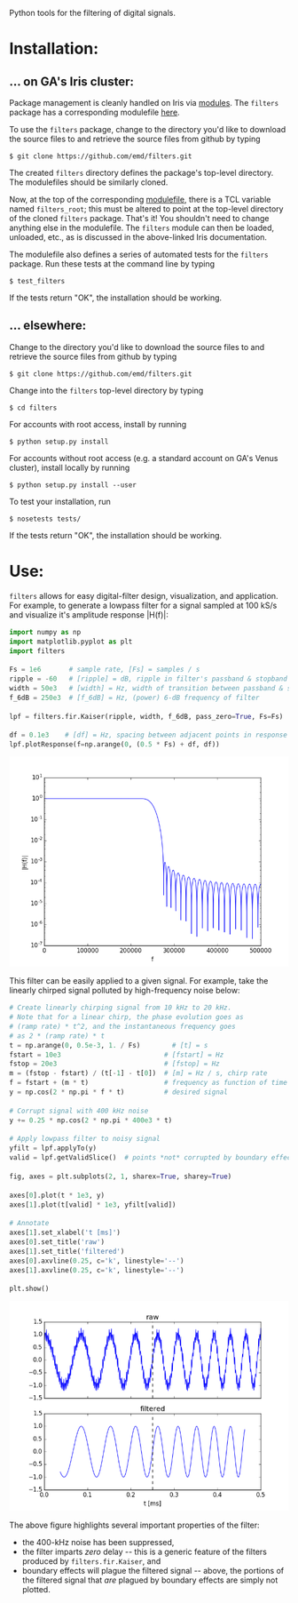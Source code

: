 Python tools for the filtering of digital signals.


Installation:
=============

... on GA's Iris cluster:
-------------------------
Package management is cleanly handled on Iris via
[modules](https://diii-d.gat.com/diii-d/Iris#Environment_modules).
The `filters` package has a corresponding modulefile
[here](https://github.com/emd/modulefiles).

To use the `filters` package, change to the directory
you'd like to download the source files to and
retrieve the source files from github by typing

    $ git clone https://github.com/emd/filters.git

The created `filters` directory defines the
package's top-level directory.
The modulefiles should be similarly cloned.

Now, at the top of the corresponding
[modulefile](https://github.com/emd/modulefiles/blob/master/filters),
there is a TCL variable named `filters_root`;
this must be altered to point at the
top-level directory of the cloned `filters` package.
That's it! You shouldn't need to change anything else in
the modulefile. The `filters` module can
then be loaded, unloaded, etc., as is discussed in the
above-linked Iris documentation.

The modulefile also defines a series of automated tests
for the `filters` package. Run these tests at the command line
by typing

    $ test_filters

If the tests return "OK", the installation should be working.

... elsewhere:
--------------
Change to the directory you'd like to download the source files to
and retrieve the source files from github by typing

    $ git clone https://github.com/emd/filters.git

Change into the `filters` top-level directory by typing

    $ cd filters

For accounts with root access, install by running

    $ python setup.py install

For accounts without root access (e.g. a standard account on GA's Venus
cluster), install locally by running

    $ python setup.py install --user

To test your installation, run

    $ nosetests tests/

If the tests return "OK", the installation should be working.


Use:
====
`filters` allows for easy digital-filter
design, visualization, and application.
For example, to generate a lowpass filter
for a signal sampled at 100 kS/s and
visualize it's amplitude response |H(f)|:

```python
import numpy as np
import matplotlib.pyplot as plt
import filters

Fs = 1e6       # sample rate, [Fs] = samples / s
ripple = -60   # [ripple] = dB, ripple in filter's passband & stopband
width = 50e3   # [width] = Hz, width of transition between passband & stopband
f_6dB = 250e3  # [f_6dB] = Hz, (power) 6-dB frequency of filter

lpf = filters.fir.Kaiser(ripple, width, f_6dB, pass_zero=True, Fs=Fs)

df = 0.1e3    # [df] = Hz, spacing between adjacent points in response plot
lpf.plotResponse(f=np.arange(0, (0.5 * Fs) + df, df))

```

![lowpass_filter](https://raw.githubusercontent.com/emd/filters/master/figs/lowpass_filter.png)

This filter can be easily applied to a given signal.
For example, take the linearly chirped signal
polluted by high-frequency noise below:

```python
# Create linearly chirping signal from 10 kHz to 20 kHz.
# Note that for a linear chirp, the phase evolution goes as
# (ramp rate) * t^2, and the instantaneous frequency goes
# as 2 * (ramp rate) * t
t = np.arange(0, 0.5e-3, 1. / Fs)        # [t] = s
fstart = 10e3                          # [fstart] = Hz
fstop = 20e3                           # [fstop] = Hz
m = (fstop - fstart) / (t[-1] - t[0])  # [m] = Hz / s, chirp rate
f = fstart + (m * t)                   # frequency as function of time
y = np.cos(2 * np.pi * f * t)          # desired signal

# Corrupt signal with 400 kHz noise
y += 0.25 * np.cos(2 * np.pi * 400e3 * t)

# Apply lowpass filter to noisy signal
yfilt = lpf.applyTo(y)
valid = lpf.getValidSlice()  # points *not* corrupted by boundary effects

fig, axes = plt.subplots(2, 1, sharex=True, sharey=True)

axes[0].plot(t * 1e3, y)
axes[1].plot(t[valid] * 1e3, yfilt[valid])

# Annotate
axes[1].set_xlabel('t [ms]')
axes[0].set_title('raw')
axes[1].set_title('filtered')
axes[0].axvline(0.25, c='k', linestyle='--')
axes[1].axvline(0.25, c='k', linestyle='--')

plt.show()

```

![filtered_chirp](https://raw.githubusercontent.com/emd/filters/master/figs/filtered_chirp.png)

The above figure highlights several important properties of the filter:

* the 400-kHz noise has been suppressed,
* the filter imparts *zero* delay -- this is a generic feature
  of the filters produced by `filters.fir.Kaiser`, and
* boundary effects will plague the filtered signal --
  above, the portions of the filtered signal that
  *are* plagued by boundary effects are simply not plotted.

